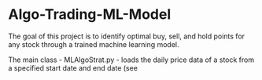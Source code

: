 # Algo-Trading-ML-Model

The goal of this project is to identify optimal buy, sell, and hold points for any stock through a trained machine learning model. 

The main class - MLAlgoStrat.py - loads the daily price data of a stock from a specified start date and end date (see  
